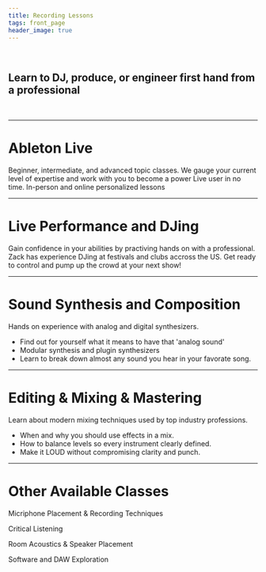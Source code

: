 ```yaml
---
title: Recording Lessons
tags: front_page
header_image: true
---
```


<br/>

## Learn to DJ, produce, or engineer first hand from a professional

<br/>

- - -

# Ableton Live

Beginner, intermediate, and advanced topic classes.
We gauge your current level of expertise and work with you to become a power Live user in no time.
In-person and online personalized lessons

- - -

# Live Performance and DJing

Gain confidence in your abilities by practiving hands on with a professional. Zack has experience DJing at festivals and clubs accross the US. Get ready to control and pump up the crowd at your next show!

- - -

# Sound Synthesis and Composition
Hands on experience with analog and digital synthesizers.
*  Find out for yourself what it means to have that 'analog sound'
*  Modular synthesis and plugin synthesizers
*  Learn to break down almost any sound you hear in your favorate song.

- - -

# Editing & Mixing & Mastering

Learn about modern mixing techniques used by top industry professions.

*  When and why you should use effects in a mix.
*  How to balance levels so every instrument clearly defined.
*  Make it LOUD without compromising clarity and punch.

- - -

# Other Available Classes

Micriphone Placement & Recording Techniques

Critical Listening

Room Acoustics & Speaker Placement

Software and DAW Exploration
